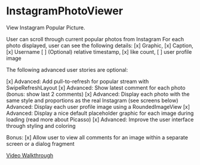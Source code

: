# InstagramPhotoViewer
View Instagram Popular Picture.

User can scroll through current popular photos from Instagram
For each photo displayed, user can see the following details:
[x] Graphic, 
[x] Caption,
[x] Username
[ ] (Optional) relative timestamp, 
[x] like count, 
[ ] user profile image


The following advanced user stories are optional:

[x] Advanced: Add pull-to-refresh for popular stream with SwipeRefreshLayout
[x] Advanced: Show latest comment for each photo (bonus: show last 2 comments)
[x] Advanced: Display each photo with the same style and proportions as the real Instagram (see screens below)
Advanced: Display each user profile image using a RoundedImageView
[x] Advanced: Display a nice default placeholder graphic for each image during loading (read more about Picasso)
[x] Advanced: Improve the user interface through styling and coloring

Bonus: 
[x] Allow user to view all comments for an image within a separate screen or a dialog fragment


[Video Walkthrough](InstragramPhotoViewer.gif)


